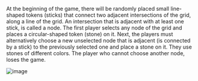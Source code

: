 At the beginning of the game, there will be randomly placed small line-shaped tokens (sticks) that connect two adjacent intersections of the grid, along a line of the grid.
An intersection that is adjacent with at least one stick, is called a node.
The first player selects any node of the grid and places a circular-shaped token (stone) on it. Next, the players must alternatively choose a new unselected node that is adjacent (is connected by a stick) to the previously selected one and place a stone on it. They use stones of different colors. The player who cannot choose another node, loses the game.

![image](https://github.com/BiancaNicole1/Graphical-User-Interfaces-Swing-JavaFX-/assets/119256953/828a9ea2-4f6f-49f5-9b4a-029fadc09b18)
